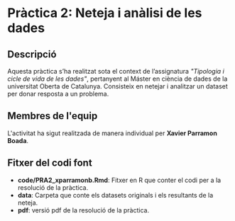 # Pràctica 2: Neteja i anàlisi de les dades

## Descripció

Aquesta pràctica s’ha realitzat sota el context de l’assignatura _"Tipologia i cicle de vida de les dades"_, pertanyent al Máster en ciència de dades de la universitat Oberta de Catalunya. Consisteix en netejar i analitzar un dataset per donar resposta a un problema.

## Membres de l'equip

L'activitat ha sigut realitzada de manera individual per **Xavier Parramon Boada**.

## Fitxer del codi font

* **code/PRA2_xparramonb.Rmd**: Fitxer en R que conter el codi per a la resolució de la pràctica.
* **data**: Carpeta que conte els datasets originals i els resultants de la neteja.
* **pdf**: versió pdf de la resolució de la pràctica.

